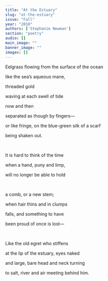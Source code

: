 ```yaml
---
title: "At the Estuary"
slug: "at-the-estuary"
issue: "Fall"
year: "2010"
authors: ['Stephanie Newman']
section: "poetry"
audio: []
main_image: ""
banner_image: ""
images: []
---
```

Eelgrass flowing from the surface of the ocean

 like the sea’s aqueous mane,

 threaded gold

 waving at each swell of tide

 now and then

 separated as though by fingers—

 or like fringe, on the blue-green silk of a scarf

 being shaken out.

  

 It is hard to think of the time

 when a hand, puny and limp,

 will no longer be able to hold

 

 a comb, or a new stem;

 when hair thins and in clumps

 falls, and something to have

 been proud of once is lost—

  

 Like the old egret who stiffens

 at the lip of the estuary, eyes naked

 and large, bare head and neck turning

to salt, river and air meeting behind him.

